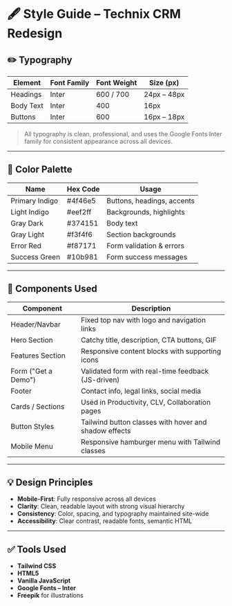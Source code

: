 # 🖋️ Style Guide – Technix CRM Redesign

## ✏️ Typography

| Element        | Font Family | Font Weight | Size (px)   |
|----------------|-------------|-------------|-------------|
| Headings       | Inter       | 600 / 700   | 24px – 48px |
| Body Text      | Inter       | 400         | 16px        |
| Buttons        | Inter       | 600         | 16px – 18px |

> All typography is clean, professional, and uses the Google Fonts Inter family for consistent appearance across all devices.

---

## 🎨 Color Palette

| Name           | Hex Code   | Usage                        |
|----------------|------------|------------------------------|
| Primary Indigo | #4f46e5    | Buttons, headings, accents   |
| Light Indigo   | #eef2ff    | Backgrounds, highlights      |
| Gray Dark      | #374151    | Body text                    |
| Gray Light     | #f3f4f6    | Section backgrounds          |
| Error Red      | #f87171    | Form validation & errors     |
| Success Green  | #10b981    | Form success messages        |

---

## 🧩 Components Used

| Component             | Description                                            |
|----------------------|--------------------------------------------------------|
| Header/Navbar        | Fixed top nav with logo and navigation links          |
| Hero Section         | Catchy title, description, CTA buttons, GIF           |
| Features Section     | Responsive content blocks with supporting icons       |
| Form ("Get a Demo")  | Validated form with real-time feedback (JS-driven)    |
| Footer               | Contact info, legal links, social media               |
| Cards / Sections     | Used in Productivity, CLV, Collaboration pages        |
| Button Styles        | Tailwind button classes with hover and shadow effects |
| Mobile Menu          | Responsive hamburger menu with Tailwind classes       |

---

## 💡 Design Principles

- **Mobile-First**: Fully responsive across all devices
- **Clarity**: Clean, readable layout with strong visual hierarchy
- **Consistency**: Color, spacing, and typography maintained site-wide
- **Accessibility**: Clear contrast, readable fonts, semantic HTML

---

## ✅ Tools Used

- **Tailwind CSS**
- **HTML5**
- **Vanilla JavaScript**
- **Google Fonts – Inter**
- **Freepik** for illustrations
